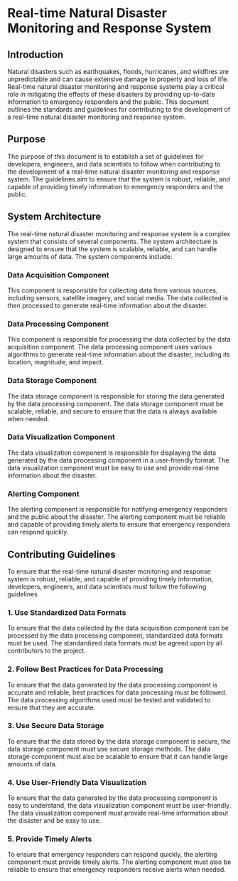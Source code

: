 
# Real-time Natural Disaster Monitoring and Response System

## Introduction

Natural disasters such as earthquakes, floods, hurricanes, and wildfires are unpredictable and can cause extensive damage to property and loss of life. Real-time natural disaster monitoring and response systems play a critical role in mitigating the effects of these disasters by providing up-to-date information to emergency responders and the public. This document outlines the standards and guidelines for contributing to the development of a real-time natural disaster monitoring and response system.

## Purpose

The purpose of this document is to establish a set of guidelines for developers, engineers, and data scientists to follow when contributing to the development of a real-time natural disaster monitoring and response system. The guidelines aim to ensure that the system is robust, reliable, and capable of providing timely information to emergency responders and the public.

## System Architecture

The real-time natural disaster monitoring and response system is a complex system that consists of several components. The system architecture is designed to ensure that the system is scalable, reliable, and can handle large amounts of data. The system components include:

### Data Acquisition Component
This component is responsible for collecting data from various sources, including sensors, satellite imagery, and social media. The data collected is then processed to generate real-time information about the disaster.

### Data Processing Component
This component is responsible for processing the data collected by the data acquisition component. The data processing component uses various algorithms to generate real-time information about the disaster, including its location, magnitude, and impact.

### Data Storage Component
The data storage component is responsible for storing the data generated by the data processing component. The data storage component must be scalable, reliable, and secure to ensure that the data is always available when needed.

### Data Visualization Component
The data visualization component is responsible for displaying the data generated by the data processing component in a user-friendly format. The data visualization component must be easy to use and provide real-time information about the disaster.

### Alerting Component
The alerting component is responsible for notifying emergency responders and the public about the disaster. The alerting component must be reliable and capable of providing timely alerts to ensure that emergency responders can respond quickly.

## Contributing Guidelines
To ensure that the real-time natural disaster monitoring and response system is robust, reliable, and capable of providing timely information, developers, engineers, and data scientists must follow the following guidelines

### 1. Use Standardized Data Formats
To ensure that the data collected by the data acquisition component can be processed by the data processing component, standardized data formats must be used. The standardized data formats must be agreed upon by all contributors to the project.

### 2. Follow Best Practices for Data Processing
To ensure that the data generated by the data processing component is accurate and reliable, best practices for data processing must be followed. The data processing algorithms used must be tested and validated to ensure that they are accurate.

### 3. Use Secure Data Storage
To ensure that the data stored by the data storage component is secure, the data storage component must use secure storage methods. The data storage component must also be scalable to ensure that it can handle large amounts of data.

### 4. Use User-Friendly Data Visualization
To ensure that the data generated by the data processing component is easy to understand, the data visualization component must be user-friendly. The data visualization component must provide real-time information about the disaster and be easy to use.

### 5. Provide Timely Alerts
To ensure that emergency responders can respond quickly, the alerting component must provide timely alerts. The alerting component must also be reliable to ensure that emergency responders receive alerts when needed.
